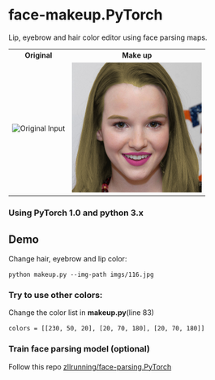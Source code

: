 # face-makeup.PyTorch
Lip, eyebrow and hair color editor using face parsing maps.

<table>

<tr>
<th>Original</th>
<th>Make up</th>
</tr>

<!-- Line 1: Original Input -->
<tr>
<td><img src="makeup/116_ori.png" height="256" width="256" alt="Original Input"></td>
<td><img src="makeup/116_change.jpg" height="256" width="256" alt="Output"></td>
</tr>

</table>

### Using PyTorch 1.0 and python 3.x

## Demo
Change hair, eyebrow and lip color:
```Shell
python makeup.py --img-path imgs/116.jpg
```
### Try to use other colors:
Change the color list in **makeup.py**(line 83)
```
colors = [[230, 50, 20], [20, 70, 180], [20, 70, 180]]
```
### Train face parsing model (optional)
Follow this repo [zllrunning/face-parsing.PyTorch](https://github.com/zllrunning/face-parsing.PyTorch)
